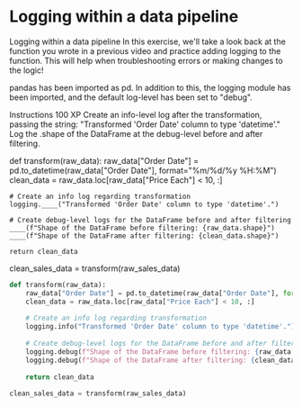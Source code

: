 # Logging within a data pipeline

Logging within a data pipeline
In this exercise, we'll take a look back at the function you wrote in a previous video and practice adding logging to the function. This will help when troubleshooting errors or making changes to the logic!

pandas has been imported as pd. In addition to this, the logging module has been imported, and the default log-level has been set to "debug".

Instructions
100 XP
Create an info-level log after the transformation, passing the string: "Transformed 'Order Date' column to type 'datetime'."
Log the .shape of the DataFrame at the debug-level before and after filtering.

def transform(raw_data):
    raw_data["Order Date"] = pd.to_datetime(raw_data["Order Date"], format="%m/%d/%y %H:%M")
    clean_data = raw_data.loc[raw_data["Price Each"] < 10, :]
    
    # Create an info log regarding transformation
    logging.____("Transformed 'Order Date' column to type 'datetime'.")
    
    # Create debug-level logs for the DataFrame before and after filtering
    ____(f"Shape of the DataFrame before filtering: {raw_data.shape}")
    ____(f"Shape of the DataFrame after filtering: {clean_data.shape}")
    
    return clean_data
  
clean_sales_data = transform(raw_sales_data)


```py
def transform(raw_data):
    raw_data["Order Date"] = pd.to_datetime(raw_data["Order Date"], format="%m/%d/%y %H:%M")
    clean_data = raw_data.loc[raw_data["Price Each"] < 10, :]
    
    # Create an info log regarding transformation
    logging.info("Transformed 'Order Date' column to type 'datetime'.")
    
    # Create debug-level logs for the DataFrame before and after filtering
    logging.debug(f"Shape of the DataFrame before filtering: {raw_data.shape}")
    logging.debug(f"Shape of the DataFrame after filtering: {clean_data.shape}")
    
    return clean_data
  
clean_sales_data = transform(raw_sales_data)



```